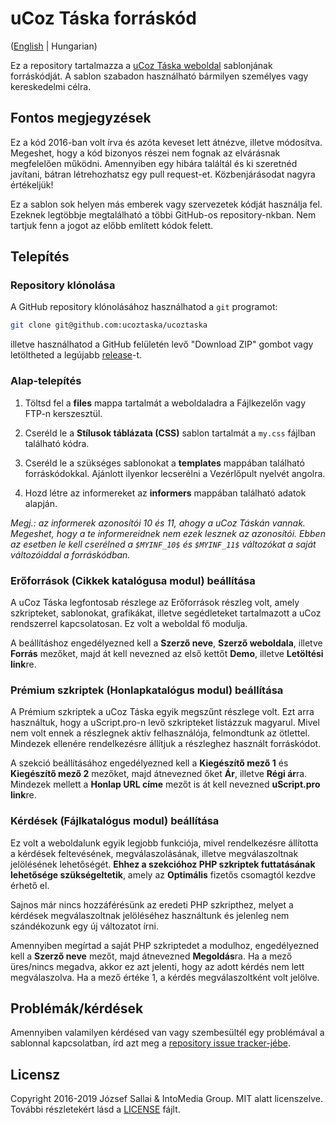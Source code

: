 # uCoz Táska forráskód

([English](https://github.com/ucoztaska/ucoztaska/blob/master/README.md) | Hungarian)

Ez a repository tartalmazza a [uCoz Táska weboldal](http://ucoztaska.ucoz.hu) sablonjának forráskódját. A sablon szabadon használható bármilyen személyes vagy kereskedelmi célra.

## Fontos megjegyzések

Ez a kód 2016-ban volt írva és azóta keveset lett átnézve, illetve módosítva. Megeshet, hogy a kód bizonyos részei nem fognak az elvárásnak megfelelően működni. Amennyiben egy hibára találtál és ki szeretnéd javítani, bátran létrehozhatsz egy pull request-et. Közbenjárásodat nagyra értékeljük!

Ez a sablon sok helyen más emberek vagy szervezetek kódját használja fel. Ezeknek legtöbbje megtalálható a többi GitHub-os repository-nkban. Nem tartjuk fenn a jogot az előbb említett kódok felett.

## Telepítés

### Repository klónolása

A GitHub repository klónolásához használhatod a `git` programot:

```sh
git clone git@github.com:ucoztaska/ucoztaska
```

illetve használhatod a GitHub felületén levő "Download ZIP" gombot vagy letöltheted a legújabb [release](https://github.com/ucoztaska/ucoztaska/releases)-t.

### Alap-telepítés

1. Töltsd fel a **files** mappa tartalmát a weboldaladra a Fájlkezelőn vagy FTP-n kerszesztül.

2. Cseréld le a **Stílusok táblázata (CSS)** sablon tartalmát a `my.css` fájlban található kódra.

3. Cseréld le a szükséges sablonokat a **templates** mappában található forráskódokkal. Ajánlott ilyenkor lecserélni a Vezérlőpult nyelvét angolra.

4. Hozd létre az informereket az **informers** mappában található adatok alapján.

*Megj.: az informerek azonosítói 10 és 11, ahogy a uCoz Táskán vannak. Megeshet, hogy a te informereidnek nem ezek lesznek az azonosítói. Ebben az esetben le kell cserélned a `$MYINF_10$` és `$MYINF_11$` változókat a saját változóiddal a forráskódban.*

### Erőforrások (Cikkek katalógusa modul) beállítása

A uCoz Táska legfontosab részlege az Erőforrások részleg volt, amely szkripteket, sablonokat, grafikákat, illetve segédleteket tartalmazott a uCoz rendszerrel kapcsolatosan. Ez volt a weboldal fő modulja.

A beállításhoz engedélyezned kell a **Szerző neve**, **Szerző weboldala**, illetve **Forrás** mezőket, majd át kell nevezned az első kettőt **Demo**, illetve **Letöltési link**re.

### Prémium szkriptek (Honlapkatalógus modul) beállítása

A Prémium szkriptek a uCoz Táska egyik megszűnt részlege volt. Ezt arra használtuk, hogy a uScript.pro-n levő szkripteket listázzuk magyarul. Mivel nem volt ennek a részlegnek aktív felhasználója, felmondtunk az ötlettel. Mindezek ellenére rendelkezésre állítjuk a részleghez használt forráskódot.

A szekció beállításához engedélyezned kell a **Kiegészítő mező 1** és **Kiegészítő mező 2** mezőket, majd átnevezned őket **Ár**, illetve **Régi ár**ra. Mindezek mellett a **Honlap URL címe** mezőt is át kell nevezned **uScript.pro link**re.

### Kérdések (Fájlkatalógus modul) beállítása

Ez volt a weboldalunk egyik legjobb funkciója, mivel rendelkezésre állította a kérdések feltevésének, megválaszolásának, illetve megválaszoltnak jelölésének lehetőségét. **Ehhez a szekcióhoz PHP szkriptek futtatásának lehetősége szükségeltetik**, amely az **Optimális** fizetős csomagtól kezdve érhető el.

Sajnos már nincs hozzáférésünk az eredeti PHP szkripthez, melyet a kérdések megválaszoltnak jelöléséhez használtunk és jelenleg nem szándékozunk egy új változatot írni.

Amennyiben megírtad a saját PHP szkriptedet a modulhoz, engedélyezned kell a **Szerző neve** mezőt, majd átnevezned **Megoldás**ra. Ha a mező üres/nincs megadva, akkor ez azt jelenti, hogy az adott kérdés nem lett megválaszolva. Ha a mező értéke 1, a kérdés megválaszoltként volt jelölve.

## Problémák/kérdések

Amennyiben valamilyen kérdésed van vagy szembesültél egy problémával a sablonnal kapcsolatban, írd azt meg a [repository issue tracker-jébe](https://github.com/ucoztaska/ucoztaska/issues).

## Licensz

Copyright 2016-2019 József Sallai & IntoMedia Group. MIT alatt licenszelve. További részletekért lásd a [LICENSE](https://github.com/ucoztaska/ucoztaska/blob/master/LICENSE) fájlt.
